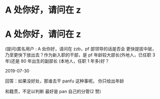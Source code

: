 # A 处你好，请问在 z

# A 处你好，请问在 z

(提问)匿名用户 : A 处你好，请问在 zzb，pf 部领导的话是否会 更快提拔中层，乃至更快下放出去？作为新入职的干部，是 pf 年龄较大部长(外地人，已任职 3 年)还是 80 年出生的副部长 (本地人，任职 1 年多)好？

2019-07-30

回答：如果没好处，那谁去干 panfu 这种事呢。 你只给出年龄

和籍贯，不足以判断 最好是 pan 自己的分管(2 赞)